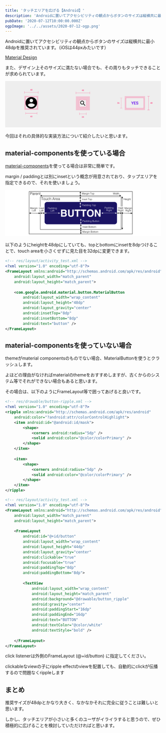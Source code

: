```yaml
---
title: 'タッチエリアを広げる【Android】'
description: 'Androidに置いてアクセシビリティの観点からボタンのサイズは縦横共に最小48dpを推奨されています。（iOSは44pxみたいです）\nまた、デザイン上そのサイズに満たない場合でも、その周りもタッチできることが求められています。\n今回はそれの具体的な実装方法について紹介したいと思います。'
pubDate: '2020-07-12T10:00:00.000Z'
ogpImage: '../../assets/2020-07-12-ogp.png'
---
```


Androidに置いてアクセシビリティの観点からボタンのサイズは縦横共に最小48dpを推奨されています。（iOSは44pxみたいです）

[Material Design](https://material.io/design/usability/accessibility.html#layout-and-typography)

また、デザイン上そのサイズに満たない場合でも、その周りもタッチできることが求められています。

![](../../assets/2020-07-12-1.png)

今回はそれの具体的な実装方法について紹介したいと思います。

##  material-componentsを使っている場合
[material-components](https://github.com/material-components/material-components-android)を使ってる場合は非常に簡単です。

margin / paddingとは別にinsetという概念が用意されており、タップエリアを指定できるので、それを使いましょう。

![](../../assets/2020-07-12-2.png)

以下のようにheightを48dpにしていても、topとbottomにinsetを8dpつけることで、touch areaを小さくせずに見た目を32dpに変更できます。

```xml
<!-- res/layout/activity_test.xml -->
<?xml version="1.0" encoding="utf-8"?>
<FrameLayout xmlns:android="http://schemas.android.com/apk/res/android"
    android:layout_width="match_parent"
    android:layout_height="match_parent">

    <com.google.android.material.button.MaterialButton
        android:layout_width="wrap_content"
        android:layout_height="48dp"
        android:layout_gravity="center"
        android:insetTop="8dp"
        android:insetBottom="8dp"
        android:text="button" />
</FrameLayout>
```

## material-componentsを使っていない場合
themeがmaterial componentsのものでない場合、MaterialButtonを使うとクラッシュします。

よほどの理由がなければmaterialのthemeをおすすめしますが、古くからのシステム等でそれができない場合もあると思います。

その場合は、以下のようにFrameLayout等で囲ってあげると良いです。

```xml
<!-- res/drawable/button-ripple.xml -->
<?xml version="1.0" encoding="utf-8"?>
<ripple xmlns:android="http://schemas.android.com/apk/res/android"
    android:color="?android:attr/colorControlHighlight">
    <item android:id="@android:id/mask">
        <shape>
            <corners android:radius="5dp" />
            <solid android:color="@color/colorPrimary" />
        </shape>
    </item>

    <item>
        <shape>
            <corners android:radius="5dp" />
            <solid android:color="@color/colorPrimary" />
        </shape>
    </item>
</ripple>
```

```xml
<!-- res/layout/activity_test.xml -->
<?xml version="1.0" encoding="utf-8"?>
<FrameLayout xmlns:android="http://schemas.android.com/apk/res/android"
    android:layout_width="match_parent"
    android:layout_height="match_parent">

    <FrameLayout
        android:id="@+id/button"
        android:layout_width="wrap_content"
        android:layout_height="44dp"
        android:layout_gravity="center"
        android:clickable="true"
        android:focusable="true"
        android:paddingTop="8dp"
        android:paddingBottom="8dp">

        <TextView
            android:layout_width="wrap_content"
            android:layout_height="match_parent"
            android:background="@drawable/button_ripple"
            android:gravity="center"
            android:paddingStart="16dp"
            android:paddingEnd="16dp"
            android:text="BUTTON"
            android:textColor="@color/white"
            android:textStyle="bold" />

    </FrameLayout>
</FrameLayout>
```

click listenerは外側のFrameLayout (@+id/button) に指定してください。

clickableなviewの子にripple effectのviewを配置しても、自動的にclickが伝播するので問題なくrippleします

## まとめ
推奨サイズが48dpとかなり大きく、なかなかそれに完全に従うことは難しいと思います。

しかし、タッチエリアが小さいと多くのユーザがイライラすると思うので、ぜひ積極的に広げることを検討していただければと思います。